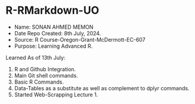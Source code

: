 # R-RMarkdown-UO

- Name: SONAN AHMED MEMON
- Date Repo Created: 8th July, 2024.
- Source: R Course-Oregon-Grant-McDermott-EC-607
- Purpose: Learning Advanced R.

Learned As of 13th July:

1. R and Github Integration.
2. Main Git shell commands.
3. Basic R Commands.
4. Data-Tables as a substitute as well as complement to dplyr commands.
5. Started Web-Scrapping Lecture 1.









